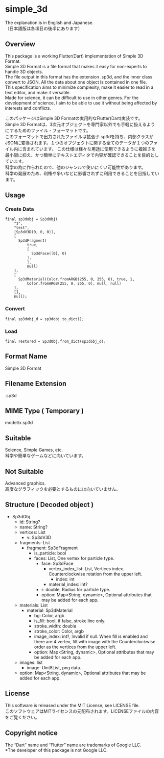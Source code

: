# simple_3d

The explanation is in English and Japanese.  
（日本語版は各項目の後半にあります）  

## Overview
This package is a working Flutter(Dart) implementation of Simple 3D Format.  
Simple 3D Format is a file format that makes it easy for non-experts to handle 3D objects.  
The file output in this format has the extension .sp3d, and the inner class convert to JSON. All the data about one object is contained in one file.  
This specification aims to minimize complexity, make it easier to read in a text editor, and make it versatile.  
Made for science, it can be difficult to use in other genres. 
For the development of science, I aim to be able to use it without being affected by interests and conflicts.

このパッケージはSimple 3D Formatの実用的なFlutter(Dart)実装です。  
Simple 3D Formatは、3次元オブジェクトを専門家以外でも手軽に扱えるようにするためのファイル・フォーマットです。  
このフォーマットで出力されたファイルは拡張子.sp3dを持ち、内部クラスがJSONに変換されます。１つのオブジェクトに関する全てのデータが１つのファイル内に含まれています。
この仕様は様々な用途に使用できるように複雑さを最小限に抑え、かつ簡単にテキストエディタで内容が確認できることを目的としています。  
科学の為に作られたので、他のジャンルで使いにくい可能性があります。  
科学の発展のため、利権や争いなどに影響されずに利用できることを目指しています。  

## Usage
### Create Data
    final sp3dobj = Sp3dObj(
        "1",
        "test",
        [Sp3dV3D(0, 0, 0)],
        [
          Sp3dFragment(
              true,
              [
                Sp3dFace([0], 0)
              ],
              1,
              null)
        ],
        [
          Sp3dMaterial(Color.fromARGB(255, 0, 255, 0), true, 1,
              Color.fromARGB(255, 0, 255, 0), null, null)
        ],
        [],
        null);
### Convert
    final sp3dobj_d = sp3dobj.to_dict();
### Load
    final restored = Sp3dObj.from_dict(sp3dobj_d);

## Format Name
Simple 3D Format

## Filename Extension
.sp3d

## MIME Type ( Temporary )
model/x.sp3d

## Suitable
Science, Simple Games, etc.   
科学や簡単なゲームなどに向いています。

## Not Suitable
Advanced graphics.  
高度なグラフィックを必要とするものには向いていません。

## Structure ( Decoded object )
- Sp3dObj
    - id: String?
    - name: String?
    - vertices: List
        - v: Sp3dV3D
    - fragments: List
        - fragment: Sp3dFragment
            - is_particle: bool
            - faces: List, One vertex for particle type.
                - face: Sp3dFace
                    - vertex_index_list: List, Vertices index. Counterclockwise rotation from the upper left.
                        - index: int
                    - material_index: int?
                - r: double, Radius for particle type.
                - option: Map<String, dynamic>, Optional attributes that may be added for each app.
    - materials: List
        - material: Sp3dMaterial
            - bg: Color, argb.
            - is_fill: bool, if false, stroke line only.
            - stroke_width: double
            - stroke_color: Color, argb
            - image_index: int?, Invalid if null. When fill is enabled and there are 4 vertex, fill with image with the Counterclockwise order as the vertices from the upper left.
            - option: Map<String, dynamic>, Optional attributes that may be added for each app.
    - images: list
        - image: Uint8List, png data.
    - option: Map<String, dynamic>, Optional attributes that may be added for each app.

## License
This software is released under the MIT License, see LICENSE file.  
このソフトウェアはMITライセンスの元配布されます。LICENSEファイルの内容をご覧ください。

## Copyright notice
The “Dart” name and “Flutter” name are trademarks of Google LLC.  
*The developer of this package is not Google LLC.